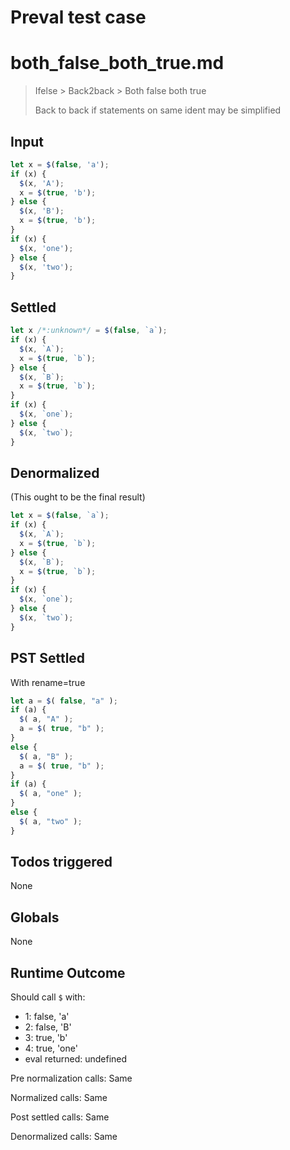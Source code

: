 # Preval test case

# both_false_both_true.md

> Ifelse > Back2back > Both false both true
>
> Back to back if statements on same ident may be simplified

## Input

`````js filename=intro
let x = $(false, 'a');
if (x) {
  $(x, 'A');
  x = $(true, 'b');
} else {
  $(x, 'B');
  x = $(true, 'b');
}
if (x) {
  $(x, 'one');
} else {
  $(x, 'two');
}
`````


## Settled


`````js filename=intro
let x /*:unknown*/ = $(false, `a`);
if (x) {
  $(x, `A`);
  x = $(true, `b`);
} else {
  $(x, `B`);
  x = $(true, `b`);
}
if (x) {
  $(x, `one`);
} else {
  $(x, `two`);
}
`````


## Denormalized
(This ought to be the final result)

`````js filename=intro
let x = $(false, `a`);
if (x) {
  $(x, `A`);
  x = $(true, `b`);
} else {
  $(x, `B`);
  x = $(true, `b`);
}
if (x) {
  $(x, `one`);
} else {
  $(x, `two`);
}
`````


## PST Settled
With rename=true

`````js filename=intro
let a = $( false, "a" );
if (a) {
  $( a, "A" );
  a = $( true, "b" );
}
else {
  $( a, "B" );
  a = $( true, "b" );
}
if (a) {
  $( a, "one" );
}
else {
  $( a, "two" );
}
`````


## Todos triggered


None


## Globals


None


## Runtime Outcome


Should call `$` with:
 - 1: false, 'a'
 - 2: false, 'B'
 - 3: true, 'b'
 - 4: true, 'one'
 - eval returned: undefined

Pre normalization calls: Same

Normalized calls: Same

Post settled calls: Same

Denormalized calls: Same
